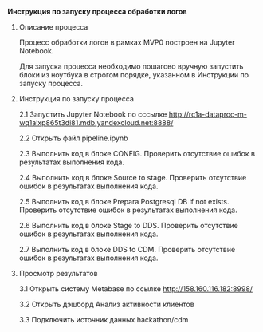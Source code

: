 **Инструкция по запуску процесса обработки логов**

1. Описание процесса

    Процесс обработки логов в рамках MVP0 построен на Jupyter Notebook.

    Для запуска процесса необходимо пошагово вручную запустить блоки из ноутбука в строгом порядке, указанном в Инструкции по запуску процесса.


2. Инструкция по запуску процесса

    2.1 Запустить Jupyter Notebook по сссылке http://rc1a-dataproc-m-wq1alxp865t3di81.mdb.yandexcloud.net:8888/

    2.2 Открыть файл pipeline.ipynb

    2.3 Выполнить код в блоке CONFIG. Проверить отсутствие ошибок в результатах выполнения кода.

    2.4 Выполнить код в блоке Source to stage. Проверить отсутствие ошибок в результатах выполнения кода.

    2.5 Выполнить код в блоке Prepara Postgresql DB if not exists. Проверить отсутствие ошибок в результатах выполнения кода.

    2.6 Выполнить код в блоке Stage to DDS. Проверить отсутствие ошибок в результатах выполнения кода.

    2.7 Выполнить код в блоке DDS to CDM. Проверить отсутствие ошибок в результатах выполнения кода.

3. Просмотр результатов 

    3.1 Открыть систему Metabase по ссылке http://158.160.116.182:8998/

    3.2 Открыть дэшборд Анализ активности клиентов

    3.3 Подключить источник данных hackathon/cdm
